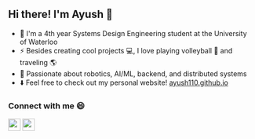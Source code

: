 ## Hi there! I'm Ayush 👋 
- 🏫 I'm a 4th year Systems Design Engineering student at the University of Waterloo
- ⚡ Besides creating cool projects 💻, I love playing volleyball 🏐 and traveling 🌎
- 🌱 Passionate about robotics, AI/ML, backend, and distributed systems
- ⬇️ Feel free to check out my personal website! [ayush110.github.io](https://ayush110.github.io)

### Connect with me 😄
[<img src="https://img.shields.io/badge/LinkedIn-2867B2?style=flat-square&logo=linkedin&labelColor=2867B2" height="25" />](https://www.linkedin.com/in/shah-ayush/) [<img src="https://img.shields.io/badge/Email-BB001B?style=flat-square&logo=gmail&labelColor=BB001B&logoColor=white" height="25" />](mailto:ayush.shah@uwaterloo.ca) 
